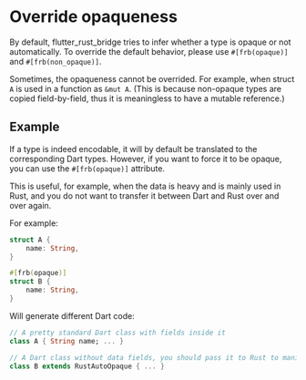 # Override opaqueness

By default, flutter_rust_bridge tries to infer whether a type is opaque or not automatically.
To override the default behavior, please use `#[frb(opaque)]` and `#[frb(non_opaque)]`.

Sometimes, the opaqueness cannot be overrided. For example, when struct `A` is used in a function as `&mut A`.
(This is because non-opaque types are copied field-by-field, thus it is meaningless to have a mutable reference.)

## Example

If a type is indeed encodable, it will by default be translated to the corresponding Dart types.
However, if you want to force it to be opaque, you can use the `#[frb(opaque)]` attribute.

This is useful, for example, when the data is heavy and is mainly used in Rust,
and you do not want to transfer it between Dart and Rust over and over again.

For example:

```rust
struct A {
    name: String,
}

#[frb(opaque)]
struct B {
    name: String,
}
```

Will generate different Dart code:

```dart
// A pretty standard Dart class with fields inside it
class A { String name; ... }

// A Dart class without data fields, you should pass it to Rust to manipulate it
class B extends RustAutoOpaque { ... }
```
